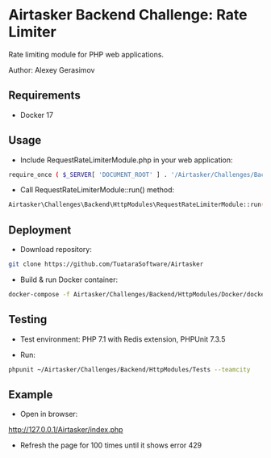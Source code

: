 Airtasker Backend Challenge: Rate Limiter
===================================
Rate limiting module for PHP web applications. 

Author: Alexey Gerasimov

Requirements
--------------------------------------

- Docker 17

Usage
--------------------------------------

- Include RequestRateLimiterModule.php in your web application:

```bash
require_once ( $_SERVER[ 'DOCUMENT_ROOT' ] . '/Airtasker/Challenges/Backend/HttpModules/RequestRateLimiterModule.php' );
```

- Call RequestRateLimiterModule::run() method:

```bash
Airtasker\Challenges\Backend\HttpModules\RequestRateLimiterModule::run();
```

Deployment
--------------------------------------

- Download repository:

```bash
git clone https://github.com/TuataraSoftware/Airtasker
```

- Build & run Docker container:
 
```bash
docker-compose -f Airtasker/Challenges/Backend/HttpModules/Docker/docker-compose.yml up --build
```

Testing
--------------------------------------

- Test environment: PHP 7.1 with Redis extension, PHPUnit 7.3.5

- Run:

```bash
phpunit ~/Airtasker/Challenges/Backend/HttpModules/Tests --teamcity
```

Example
--------------------------------------

- Open in browser:

http://127.0.0.1/Airtasker/index.php

- Refresh the page for 100 times until it shows error 429
